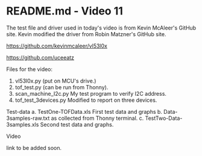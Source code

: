 # README.md - Video 11

The test file and driver used in today's video is from Kevin McAleer's GitHub site.  Kevin modified the driver from Robin Matzner's GitHub site.

https://github.com/kevinmcaleer/vl53l0x

https://github.com/uceeatz



Files for the video:
1. vl53l0x.py                (put on MCU's drive.)
2. tof_test.py              (can be run from Thonny).
3. scan_machine_I2c.py      My test program to verify I2C address.
4. tof_test_3devices.py     Modified to report on three devices.

Test-data
a.  TestOne-TOFData.xls         First test data and graphs
b.  Data-3samples-raw.txt       as collected from Thonny terminal.
c. TestTwo-Data-3samples.xls    Second test data and graphs.

Video

link to be added soon.

